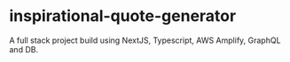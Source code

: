 # inspirational-quote-generator
A full stack project build using NextJS, Typescript, AWS Amplify, GraphQL and DB.
